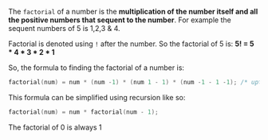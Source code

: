 The `factorial` of a number is the **multiplication of the number itself and all the positive numbers that sequent to the number**. For example the sequent numbers of 5 is 1,2,3 & 4.

Factorial is denoted using `!` after the number. So the factorial of 5 is:
**5! = 5 * 4 * 3 * 2 * 1**

So, the formula to finding the factorial of a number is:
```c
factorial(num) = num * (num -1) * (num 1 - 1) * (num -1 - 1 -1); /* upto 1 */
```

This formula can be simplified using recursion like so:
```c
factorial(num) = num * factorial(num - 1);
```

The factorial of 0 is always 1
